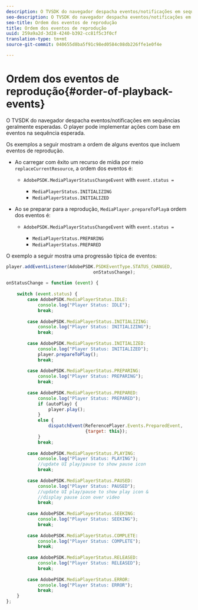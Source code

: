 ```yaml
---
description: O TVSDK do navegador despacha eventos/notificações em sequências geralmente esperadas. O player pode implementar ações com base em eventos na sequência esperada.
seo-description: O TVSDK do navegador despacha eventos/notificações em sequências geralmente esperadas. O player pode implementar ações com base em eventos na sequência esperada.
seo-title: Ordem dos eventos de reprodução
title: Ordem dos eventos de reprodução
uuid: 259a9a2d-3d28-4240-b392-cc81f5c3f0cf
translation-type: tm+mt
source-git-commit: 040655d8ba5f91c98ed0584c08db226ffe1e0f4e

---
```



# Ordem dos eventos de reprodução{#order-of-playback-events}

O TVSDK do navegador despacha eventos/notificações em sequências geralmente esperadas. O player pode implementar ações com base em eventos na sequência esperada.

<!--<a id="section_D247A5873A854A079EFA6AC2E80AB894"></a>-->

Os exemplos a seguir mostram a ordem de alguns eventos que incluem eventos de reprodução.

* Ao carregar com êxito um recurso de mídia por meio `replaceCurrentResource`, a ordem dos eventos é:

   * `AdobePSDK.MediaPlayerStatusChangeEvent` with `event.status =`

      * `MediaPlayerStatus.INITIALIZING`
      * `MediaPlayerStatus.INITIALIZED`

* Ao se preparar para a reprodução, `MediaPlayer.prepareToPlay`a ordem dos eventos é:

   * `AdobePSDK.MediaPlayerStatusChangeEvent` with `event.status =`

      * `MediaPlayerStatus.PREPARING`
      * `MediaPlayerStatus.PREPARED`

<!--<a id="section_76C13548AF934868B70757CA5489E516"></a>-->

O exemplo a seguir mostra uma progressão típica de eventos:

```js
player.addEventListener(AdobePSDK.PSDKEventType.STATUS_CHANGED,  
                                 onStatusChange); 
 
onStatusChange = function (event) { 
 
    switch (event.status) { 
        case AdobePSDK.MediaPlayerStatus.IDLE: 
            console.log("Player Status: IDLE"); 
            break; 
 
        case AdobePSDK.MediaPlayerStatus.INITIALIZING: 
            console.log("Player Status: INITIALIZING"); 
            break; 
 
        case AdobePSDK.MediaPlayerStatus.INITIALIZED: 
            console.log("Player Status: INITIALIZED"); 
            player.prepareToPlay(); 
            break; 
 
        case AdobePSDK.MediaPlayerStatus.PREPARING: 
            console.log("Player Status: PREPARING"); 
            break; 
 
        case AdobePSDK.MediaPlayerStatus.PREPARED: 
            console.log("Player Status: PREPARED"); 
            if (autoPlay) { 
                player.play(); 
            } 
            else { 
                dispatchEvent(ReferencePlayer.Events.PreparedEvent,  
                              {target: this}); 
            } 
            break; 
 
        case AdobePSDK.MediaPlayerStatus.PLAYING: 
            console.log("Player Status: PLAYING"); 
            //update UI play/pause to show pause icon 
            break; 
 
        case AdobePSDK.MediaPlayerStatus.PAUSED: 
            console.log("Player Status: PAUSED"); 
            //update UI play/pause to show play icon &  
            //display pause icon over video 
            break; 
 
        case AdobePSDK.MediaPlayerStatus.SEEKING: 
            console.log("Player Status: SEEKING"); 
            break; 
 
        case AdobePSDK.MediaPlayerStatus.COMPLETE: 
            console.log("Player Status: COMPLETE"); 
            break; 
 
        case AdobePSDK.MediaPlayerStatus.RELEASED: 
            console.log("Player Status: RELEASED"); 
            break; 
 
        case AdobePSDK.MediaPlayerStatus.ERROR: 
            console.log("Player Status: ERROR"); 
            break; 
    } 
};
```

